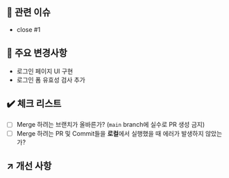 ## 🚀 관련 이슈
<!-- 이슈 번호를 작성하여 종료시켜주세요 -->
- close #1

## 🔑 주요 변경사항
<!-- 내가 작업한 내용에 대해 작성해주세요! -->
- 로그인 페이지 UI 구현
- 로그인 폼 유효성 검사 추가

## ✔️ 체크 리스트
- [ ] Merge 하려는 브랜치가 올바른가? (`main` branch에 실수로 PR 생성 금지)
- [ ] Merge 하려는 PR 및 Commit들을 **로컬**에서 실행했을 때 에러가 발생하지 않았는가?

## ↗️ 개선 사항
<!-- 선택 사항 -->
